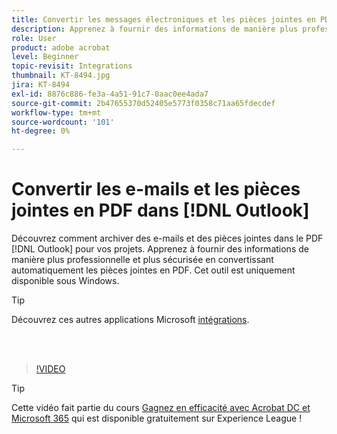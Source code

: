```yaml
---
title: Convertir les messages électroniques et les pièces jointes en PDF dans [!DNL Outlook]
description: Apprenez à fournir des informations de manière plus professionnelle et plus sécurisée dans [!DNL Outlook]
role: User
product: adobe acrobat
level: Beginner
topic-revisit: Integrations
thumbnail: KT-8494.jpg
jira: KT-8494
exl-id: 8876c886-fe3a-4a51-91c7-0aac0ee4ada7
source-git-commit: 2b47655370d52405e5773f0358c71aa65fdecdef
workflow-type: tm+mt
source-wordcount: '101'
ht-degree: 0%

---
```


# Convertir les e-mails et les pièces jointes en PDF dans [!DNL Outlook]

Découvrez comment archiver des e-mails et des pièces jointes dans le PDF [!DNL Outlook] pour vos projets. Apprenez à fournir des informations de manière plus professionnelle et plus sécurisée en convertissant automatiquement les pièces jointes en PDF. Cet outil est uniquement disponible sous Windows.

>[!TIP]
>
>Découvrez ces autres applications Microsoft [intégrations](../integrate/integrate-overview.md#microsoft).

<br> 

>[!VIDEO](https://video.tv.adobe.com/v/336859?quality=12&learn=on&hidetitle=true)

>[!TIP]
>
>Cette vidéo fait partie du cours [Gagnez en efficacité avec Acrobat DC et Microsoft 365](https://experienceleague.adobe.com/?recommended=Acrobat-U-1-2021.microsoft365) qui est disponible gratuitement sur Experience League !
